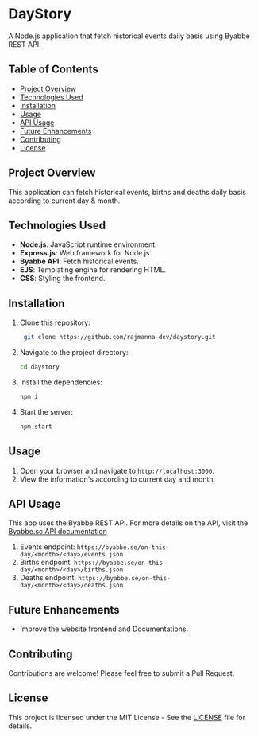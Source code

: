# DayStory

A Node.js application that fetch historical events daily basis using Byabbe REST API.

## Table of Contents

- [Project Overview](#project-overview)
- [Technologies Used](#technologies-used)
- [Installation](#installation)
- [Usage](#usage)
- [API Usage](#api-usage)
- [Future Enhancements](#future-enhancements)
- [Contributing](#contributing)
- [License](#license)

## Project Overview

This application can fetch historical events, births and deaths daily basis according to current day & month.

## Technologies Used

- **Node.js**: JavaScript runtime environment.
- **Express.js**: Web framework for Node.js.
- **Byabbe API**: Fetch historical events.
- **EJS**: Templating engine for rendering HTML.
- **CSS**: Styling the frontend.

## Installation

1. Clone this repository:

   ```bash
    git clone https://github.com/rajmanna-dev/daystory.git
   ```

2. Navigate to the project directory:

   ```bash
   cd daystory
   ```

3. Install the dependencies:

   ```bash
   npm i
   ```

4. Start the server:

   ```bash
   npm start
   ```

## Usage

1. Open your browser and navigate to `http://localhost:3000`.
2. View the information's according to current day and month.

## API Usage

This app uses the Byabbe REST API. For more details on the API, visit the [Byabbe.sc API documentation](https://byabbe.se/)

1. Events endpoint: `https://byabbe.se/on-this-day/<month>/<day>/events.json`
2. Births endpoint: `https://byabbe.se/on-this-day/<month>/<day>/births.json`
3. Deaths endpoint: `https://byabbe.se/on-this-day/<month>/<day>/deaths.json`

## Future Enhancements

- Improve the website frontend and Documentations.

## Contributing

Contributions are welcome! Please feel free to submit a Pull Request.

## License

This project is licensed under the MIT License - See the [LICENSE](LICENSE.txt) file for details.
